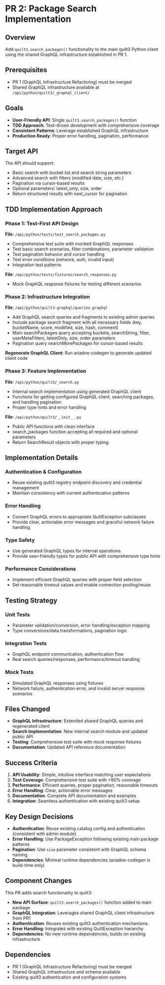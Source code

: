 <!-- markdownlint-disable MD013 -->
# PR 2: Package Search Implementation

## Overview

Add `quilt3.search_packages()` functionality to the main quilt3 Python client using
the shared GraphQL infrastructure established in PR 1.

## Prerequisites

- PR 1 (GraphQL Infrastructure Refactoring) must be merged
- Shared GraphQL infrastructure available at `/api/python/quilt3/_graphql_client/`

## Goals

- **User-Friendly API**: Single `quilt3.search_packages()` function
- **TDD Approach**: Test-driven development with comprehensive coverage
- **Consistent Patterns**: Leverage established GraphQL infrastructure
- **Production Ready**: Proper error handling, pagination, performance

## Target API

The API should support:

- Basic search with bucket list and search string parameters
- Advanced search with filters (modified date, size, etc.)
- Pagination via cursor-based results
- Optional parameters: latest_only, size, order
- Return structured results with next_cursor for pagination

## TDD Implementation Approach

### Phase 1: Test-First API Design

**File**: `/api/python/tests/test_search_packages.py`

- Comprehensive test suite with mocked GraphQL responses
- Test basic search scenarios, filter combinations, parameter validation
- Test pagination behavior and cursor handling
- Test error conditions (network, auth, invalid input)
- Integration test patterns

**File**: `/api/python/tests/fixtures/search_responses.py`

- Mock GraphQL response fixtures for testing different scenarios

### Phase 2: Infrastructure Integration

**File**: `/api/python/quilt3-graphql/queries.graphql`

- Add GraphQL search queries and fragments to existing admin queries
- Include package search fragment with all necessary fields (key, bucketName, score, modified, size, hash, comment)
- Main searchPackages query accepting buckets, searchString, filter, userMetaFilters, latestOnly, size, order parameters
- Pagination query searchMorePackages for cursor-based results

**Regenerate GraphQL Client**: Run ariadne-codegen to generate updated client code

### Phase 3: Feature Implementation

**File**: `/api/python/quilt3/_search.py`

- Internal search implementation using generated GraphQL client
- Functions for getting configured GraphQL client, searching packages, and handling pagination
- Proper type hints and error handling

**File**: `/api/python/quilt3/__init__.py`

- Public API functions with clean interface
- search_packages function accepting all required and optional parameters
- Return SearchResult objects with proper typing

## Implementation Details

### Authentication & Configuration

- Reuse existing quilt3 registry endpoint discovery and credential management
- Maintain consistency with current authentication patterns

### Error Handling

- Convert GraphQL errors to appropriate QuiltException subclasses
- Provide clear, actionable error messages and graceful network failure handling

### Type Safety

- Use generated GraphQL types for internal operations
- Provide user-friendly types for public API with comprehensive type hints

### Performance Considerations

- Implement efficient GraphQL queries with proper field selection
- Set reasonable timeout values and enable connection pooling/reuse

## Testing Strategy

### Unit Tests

- Parameter validation/conversion, error handling/exception mapping
- Type conversions/data transformations, pagination logic

### Integration Tests  

- GraphQL endpoint communication, authentication flow
- Real search queries/responses, performance/timeout handling

### Mock Tests

- Simulated GraphQL responses using fixtures
- Network failure, authentication error, and invalid server response scenarios

## Files Changed

- **GraphQL Infrastructure**: Extended shared GraphQL queries and regenerated client
- **Search Implementation**: New internal search module and updated public API
- **Testing**: Comprehensive test suite with mock response fixtures  
- **Documentation**: Updated API reference documentation

## Success Criteria

1. **API Usability**: Simple, intuitive interface matching user expectations
2. **Test Coverage**: Comprehensive test suite with >90% coverage  
3. **Performance**: Efficient queries, proper pagination, reasonable timeouts
4. **Error Handling**: Clear, actionable error messages
5. **Documentation**: Complete API documentation and examples
6. **Integration**: Seamless authentication with existing quilt3 setup

## Key Design Decisions

- **Authentication**: Reuse existing catalog config and authentication (consistent with admin module)
- **Error Handling**: Use PackageException following existing main package patterns
- **Pagination**: Use `size` parameter consistent with GraphQL schema naming
- **Dependencies**: Minimal runtime dependencies (ariadne-codegen is build-time only)

## Component Changes

This PR adds search functionality to quilt3:

- **New API Surface**: `quilt3.search_packages()` function added to main package
- **GraphQL Integration**: Leverages shared GraphQL client infrastructure from PR1  
- **Authentication**: Reuses existing quilt3 authentication mechanisms
- **Error Handling**: Integrates with existing QuiltException hierarchy
- **Dependencies**: No new runtime dependencies, builds on existing infrastructure

## Dependencies

- PR 1 (GraphQL Infrastructure Refactoring) must be merged
- Shared GraphQL infrastructure and schema available
- Existing quilt3 authentication and configuration systems
